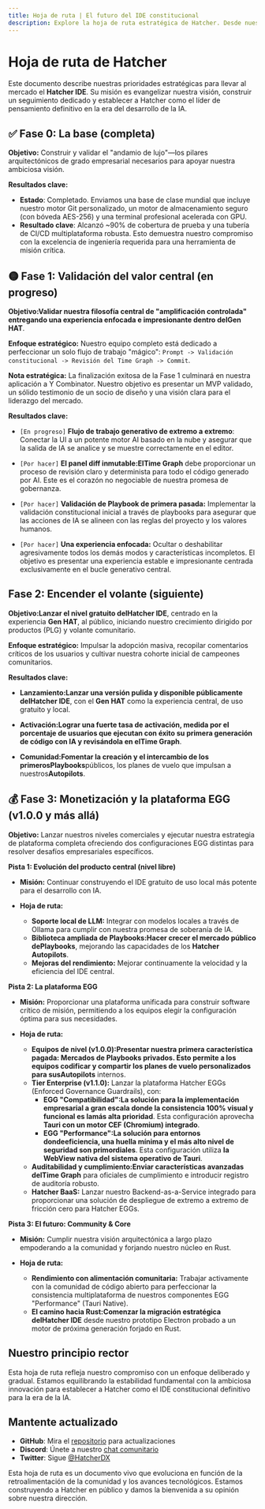 ```yaml
---
title: Hoja de ruta | El futuro del IDE constitucional
description: Explore la hoja de ruta estratégica de Hatcher. Desde nuestro 'andamio de lujo' fundamental hasta encender nuestro volante PLG y lanzar la plataforma EGG enterprise, vea cómo estamos construyendo el futuro del desarrollo controlado de IA.
---
```


# Hoja de ruta de Hatcher

Este documento describe nuestras prioridades estratégicas para llevar al mercado el **Hatcher IDE**. Su misión es evangelizar nuestra visión, construir un seguimiento dedicado y establecer a Hatcher como el líder de pensamiento definitivo en la era del desarrollo de la IA.

## ✅ Fase 0: La base (completa)

**Objetivo:** Construir y validar el "andamio de lujo"—los pilares arquitectónicos de grado empresarial necesarios para apoyar nuestra ambiciosa visión.

**Resultados clave:**

- **Estado**: Completado. Enviamos una base de clase mundial que incluye nuestro motor Git personalizado, un motor de almacenamiento seguro (con bóveda AES-256) y una terminal profesional acelerada con GPU.
- **Resultado clave**: Alcanzó ~90% de cobertura de prueba y una tubería de CI/CD multiplataforma robusta. Esto demuestra nuestro compromiso con la excelencia de ingeniería requerida para una herramienta de misión crítica.

## 🟡 Fase 1: Validación del valor central (en progreso)

**Objetivo:**Validar nuestra filosofía central de "amplificación controlada" entregando una experiencia enfocada e impresionante dentro del**Gen HAT**.

**Enfoque estratégico:** Nuestro equipo completo está dedicado a perfeccionar un solo flujo de trabajo "mágico": `Prompt -> Validación constitucional -> Revisión del Time Graph -> Commit`.

**Nota estratégica:** La finalización exitosa de la Fase 1 culminará en nuestra aplicación a Y Combinator. Nuestro objetivo es presentar un MVP validado, un sólido testimonio de un socio de diseño y una visión clara para el liderazgo del mercado.

**Resultados clave:**

- `[En progreso]` **Flujo de trabajo generativo de extremo a extremo**: Conectar la UI a un potente motor AI basado en la nube y asegurar que la salida de IA se analice y se muestre correctamente en el editor.

- `[Por hacer]` **El panel diff inmutable:**El**Time Graph** debe proporcionar un proceso de revisión claro y determinista para todo el código generado por AI. Este es el corazón no negociable de nuestra promesa de gobernanza.

- `[Por hacer]` **Validación de Playbook de primera pasada:** Implementar la validación constitucional inicial a través de playbooks para asegurar que las acciones de IA se alineen con las reglas del proyecto y los valores humanos.

- `[Por hacer]` **Una experiencia enfocada:** Ocultar o deshabilitar agresivamente todos los demás modos y características incompletos. El objetivo es presentar una experiencia estable e impresionante centrada exclusivamente en el bucle generativo central.

## <DocIcon type="rocket" inline /> Fase 2: Encender el volante (siguiente)

**Objetivo:**Lanzar el nivel gratuito del**Hatcher IDE**, centrado en la experiencia **Gen HAT**, al público, iniciando nuestro crecimiento dirigido por productos (PLG) y volante comunitario.

**Enfoque estratégico:** Impulsar la adopción masiva, recopilar comentarios críticos de los usuarios y cultivar nuestra cohorte inicial de campeones comunitarios.

**Resultados clave:**

- **Lanzamiento:**Lanzar una versión pulida y disponible públicamente del**Hatcher IDE**, con el **Gen HAT** como la experiencia central, de uso gratuito y local.

- **Activación:**Lograr una fuerte tasa de activación, medida por el porcentaje de usuarios que ejecutan con éxito su primera generación de código con IA y revisándola en el**Time Graph**.

- **Comunidad:**Fomentar la creación y el intercambio de los primeros**Playbooks**públicos, los planes de vuelo que impulsan a nuestros**Autopilots**.

## 💰 Fase 3: Monetización y la plataforma EGG (v1.0.0 y más allá)

**Objetivo:** Lanzar nuestros niveles comerciales y ejecutar nuestra estrategia de plataforma completa ofreciendo dos configuraciones EGG distintas para resolver desafíos empresariales específicos.

**Pista 1: Evolución del producto central (nivel libre)**

- **Misión:** Continuar construyendo el IDE gratuito de uso local más potente para el desarrollo con IA.

- **Hoja de ruta:**
  - **Soporte local de LLM:** Integrar con modelos locales a través de Ollama para cumplir con nuestra promesa de soberanía de IA.
  - **Biblioteca ampliada de Playbooks:**Hacer crecer el mercado público de**Playbooks**, mejorando las capacidades de los **Hatcher Autopilots**.
  - **Mejoras del rendimiento:** Mejorar continuamente la velocidad y la eficiencia del IDE central.

**Pista 2: La plataforma EGG**

- **Misión:** Proporcionar una plataforma unificada para construir software crítico de misión, permitiendo a los equipos elegir la configuración óptima para sus necesidades.

- **Hoja de ruta:**
  - **Equipos de nivel (v1.0.0):**Presentar nuestra primera característica pagada: Mercados de Playbooks privados. Esto permite a los equipos codificar y compartir los planes de vuelo personalizados para sus**Autopilots** internos.
  - **Tier Enterprise (v1.1.0):** Lanzar la plataforma Hatcher EGGs (Enforced Governance Guardrails), con:
    - **EGG "Compatibilidad":**La solución para la implementación empresarial a gran escala donde la consistencia 100% visual y funcional es la**más alta prioridad**. Esta configuración aprovecha **Tauri con un motor CEF (Chromium) integrado**.
    - **EGG "Performance":**La solución para entornos donde**eficiencia, una huella mínima y el más alto nivel de seguridad son primordiales**. Esta configuración utiliza **la WebView nativa del sistema operativo de Tauri**.
  - **Auditabilidad y cumplimiento:**Enviar características avanzadas del**Time Graph** para oficiales de cumplimiento e introducir registro de auditoría robusto.
  - **Hatcher BaaS:** Lanzar nuestro Backend-as-a-Service integrado para proporcionar una solución de despliegue de extremo a extremo de fricción cero para Hatcher EGGs.

**Pista 3: El futuro: Community & Core**

- **Misión:** Cumplir nuestra visión arquitectónica a largo plazo empoderando a la comunidad y forjando nuestro núcleo en Rust.

- **Hoja de ruta:**
  - **Rendimiento con alimentación comunitaria:** Trabajar activamente con la comunidad de código abierto para perfeccionar la consistencia multiplataforma de nuestros componentes EGG "Performance" (Tauri Native).
  - **El camino hacia Rust:**Comenzar la migración estratégica del**Hatcher IDE** desde nuestro prototipo Electron probado a un motor de próxima generación forjado en Rust.

## Nuestro principio rector

Esta hoja de ruta refleja nuestro compromiso con un enfoque deliberado y gradual. Estamos equilibrando la estabilidad fundamental con la ambiciosa innovación para establecer a Hatcher como el IDE constitucional definitivo para la era de la IA.

## Mantente actualizado

- **GitHub**: Mira el [repositorio](https://github.com/HatcherDX/dx-engine) para actualizaciones
- **Discord**: Únete a nuestro [chat comunitario](https://discord.gg/hatcher)
- **Twitter**: Sigue [@HatcherDX](https://twitter.com/HatcherDX)

Esta hoja de ruta es un documento vivo que evoluciona en función de la retroalimentación de la comunidad y los avances tecnológicos. Estamos construyendo a Hatcher en público y damos la bienvenida a su opinión sobre nuestra dirección.

<PageCTA
  title="Forma el futuro con nosotros"
  subtitle="Sus comentarios y contribuciones impulsan nuestra hoja de ruta hacia adelante"
  buttonText="Únete a la discusión"
  buttonLink="https://discord.gg/hatcher"
  buttonStyle="secondary"
  footer="Construyendo el futuro del desarrollo, juntos"
/>

